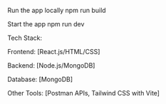 Run the app locally
npm run build

Start the app
npm run dev


Tech Stack:

Frontend: [React.js/HTML/CSS]

Backend: [Node.js/MongoDB]

Database: [MongoDB]

Other Tools: [Postman APIs, Tailwind CSS with Vite]

